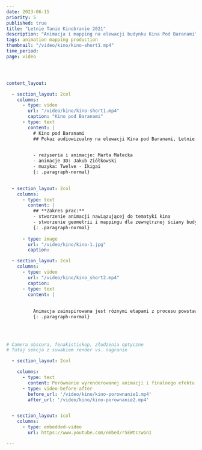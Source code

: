 ```yaml
---
date: 2023-06-15
priority: 5
published: true
title: "Letnie Tanie Kinobranie 2021"
description: "Animacja i mapping na elewacji budynku Kina Pod Baranami"
tags: animation mapping production
thumbnail: "/video/kino/kino-short1.mp4"
time_period:
page: video




content_layout:

  - section_layout: 2col
    columns:
      - type: video
        url: "/video/kino/kino-short1.mp4"
        caption: "Kino pod Baranami"
      - type: text
        content: |
          # Kino pod Baranami
          ## Pokaz audiowizualny na elewacji Kina pod Baranami, Letnie Tanie Kinobranie 2021. <br><br>
          

          - reżyseria i animacje: Marta Małecka
          - animacje 3D: Jakub Ziółkowski
          - muzyka: Twelve - Ikigai
          {: .paragraph-normal}
          

  - section_layout: 2col
    columns:
      - type: text
        content: |
          ## **Zakres prac:**
          - stworzenie animacji nawiązującej do tematyki kina
          - stworzenie geometrii i mappingu dla zewnętrznej ściany budynku
          {: .paragraph-normal}
         
      - type: image
        url: "/video/kino/kino-1.jpg"
        caption: 

  - section_layout: 2col
    columns:
      - type: video
        url: "/video/kino/kino_short2.mp4"
        caption: 
      - type: text
        content: |
          
          
          Animacja zainspirowana jest różnymi etapami z procesu powstawania kamer filmowych, co zostało połączone z iluzjami optycznymi wykorzystującymi geometrię budynku.
          {: .paragraph-normal}
          
          

          
# Camera obscura, fenakistiskop, złudzenia optyczne
# Tutaj sekcja z suwakiem render vs. nagranie 

  - section_layout: 2col

    columns:
      - type: text
        content: Porównanie wyrenderowanej animacji i finalnego efektu na budynku.
      - type: video-before-after
        before_url: '/video/kino/kino-porownanie1.mp4'
        after_url: '/video/kino/kino-porownanie2.mp4'  


  - section_layout: 1col
    columns:
      - type: embedded-video
        url: https://www.youtube.com/embed/r5EWtcrwGnI

---
```



